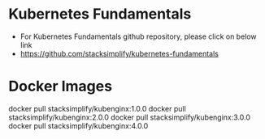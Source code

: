 # Kubernetes Fundamentals
- For Kubernetes Fundamentals github repository, please click on below link
- https://github.com/stacksimplify/kubernetes-fundamentals

# Docker Images 

docker pull stacksimplify/kubenginx:1.0.0
docker pull stacksimplify/kubenginx:2.0.0
docker pull stacksimplify/kubenginx:3.0.0
docker pull stacksimplify/kubenginx:4.0.0
